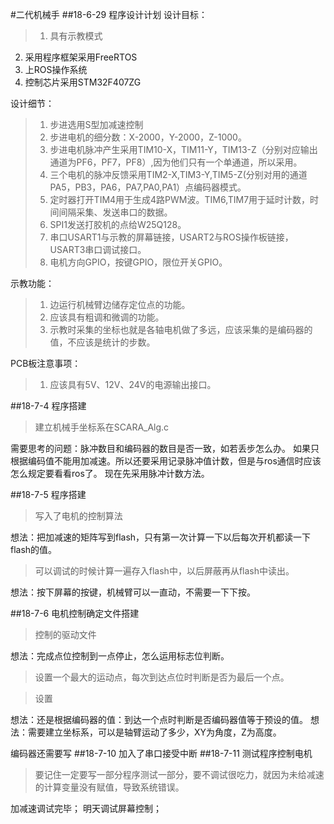#二代机械手
##18-6-29 程序设计计划
设计目标：
>1. 具有示教模式
2. 采用程序框架采用FreeRTOS
3. 上ROS操作系统
4. 控制芯片采用STM32F407ZG

设计细节：
>1. 步进选用S型加减速控制
>2. 步进电机的细分数：X-2000，Y-2000，Z-1000。
>3. 步进电机脉冲产生采用TIM10-X，TIM11-Y，TIM13-Z（分别对应输出通道为PF6，PF7，PF8）,因为他们只有一个单通道，所以采用。
>4. 三个电机的脉冲反馈采用TIM2-X,TIM3-Y,TIM5-Z(分别对用的通道PA5，PB3，PA6，PA7,PA0,PA1）点编码器模式。
>5. 定时器打开TIM4用于生成4路PWM波。TIM6,TIM7用于延时计数，时间间隔采集、发送串口的数据。
>6. SPI1发送打胶机的点给W25Q128。
>7. 串口USART1与示教的屏幕链接，USART2与ROS操作板链接，USART3串口调试接口。
>8. 电机方向GPIO，按键GPIO，限位开关GPIO。

示教功能：
>1. 边运行机械臂边储存定位点的功能。
>2. 应该具有粗调和微调的功能。
>3. 示教时采集的坐标也就是各轴电机做了多远，应该采集的是编码器的值，不应该是统计的步数。

PCB板注意事项：
>1. 应该具有5V、12V、24V的电源输出接口。
 
##18-7-4 程序搭建
>建立机械手坐标系在SCARA_Alg.c

需要思考的问题：脉冲数目和编码器的数目是否一致，如若丢步怎么办。
如果只根据编码值不能用加减速。所以还要采用记录脉冲值计数，但是与ros通信时应该怎么规定要看看ros了。
现在先采用脉冲计数方法。

##18-7-5 程序搭建
>写入了电机的控制算法

想法：把加减速的矩阵写到flash，只有第一次计算一下以后每次开机都读一下flash的值。
>可以调试的时候计算一遍存入flash中，以后屏蔽再从flash中读出。

想法：按下屏幕的按键，机械臂可以一直动，不需要一下下按。

##18-7-6 电机控制确定文件搭建

>控制的驱动文件

想法：完成点位控制到一点停止，怎么运用标志位判断。
> 设置一个最大的运动点，每次到达点位时判断是否为最后一个点。

> 设置

想法：还是根据编码器的值：到达一个点时判断是否编码器值等于预设的值。
想法：需要建立坐标系，可以是轴臂运动了多少，XY为角度，Z为高度。

编码器还需要写
##18-7-10 加入了串口接受中断
##18-7-11 测试程序控制电机
>要记住一定要写一部分程序测试一部分，要不调试很吃力，就因为未给减速的计算变量没有赋值，导致系统错误。

加减速调试完毕；
明天调试屏幕控制；
